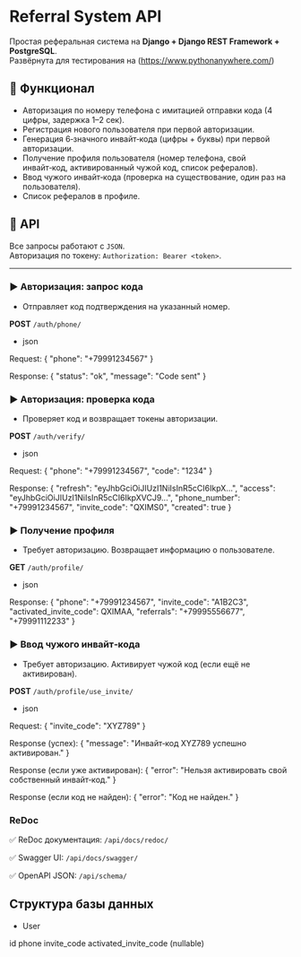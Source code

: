 # Referral System API

Простая реферальная система на **Django + Django REST Framework + PostgreSQL**.  
Развёрнута для тестирования на (https://www.pythonanywhere.com/)

## 🚀 Функционал

- Авторизация по номеру телефона с имитацией отправки кода (4 цифры, задержка 1–2 сек).
- Регистрация нового пользователя при первой авторизации.
- Генерация 6‑значного инвайт‑кода (цифры + буквы) при первой авторизации.
- Получение профиля пользователя (номер телефона, свой инвайт‑код, активированный чужой код, список рефералов).
- Ввод чужого инвайт‑кода (проверка на существование, один раз на пользователя).
- Список рефералов в профиле.

## 📡 API

Все запросы работают с `JSON`.  
Авторизация по токену: `Authorization: Bearer <token>`.

---

### ▶️ Авторизация: запрос кода

- Отправляет код подтверждения на указанный номер.

**POST** `/auth/phone/`

- json

Request:
{
  "phone": "+79991234567"
}

Response:
{
  "status": "ok",
  "message": "Code sent"
}

### ▶️ Авторизация: проверка кода

- Проверяет код и возвращает токены авторизации.

**POST** `/auth/verify/`

- json

Request:
{
  "phone": "+79991234567",
  "code": "1234"
}

Response:
{
    "refresh": "eyJhbGciOiJIUzI1NiIsInR5cCI6IkpX...",
    "access": "eyJhbGciOiJIUzI1NiIsInR5cCI6IkpXVCJ9...",
    "phone_number": "+79991234567",
    "invite_code": "QXIMS0",
    "created": true
}

### ▶️ Получение профиля

- Требует авторизацию. Возвращает информацию о пользователе.

**GET** `/auth/profile/`

- json

Response:
{
  "phone": "+79991234567",
  "invite_code": "A1B2C3",
  "activated_invite_code": QXIMAA,
  "referrals": 
    "+79995556677",
    "+79991112233"
}

### ▶️ Ввод чужого инвайт‑кода

- Требует авторизацию. Активирует чужой код (если ещё не активирован).

**POST** `/auth/profile/use_invite/`

- json

Request:
{
  "invite_code": "XYZ789"
}

Response (успех):
{
  "message": "Инвайт‑код XYZ789 успешно активирован."
}

Response (если уже активирован):
{
"error": "Нельзя активировать свой собственный инвайт‑код."
}

Response (если код не найден):
{
  "error": "Код не найден."
}

### ReDoc

✅ ReDoc документация:
`/api/docs/redoc/`

✅ Swagger UI:
`/api/docs/swagger/`

✅ OpenAPI JSON:
`/api/schema/`

## Структура базы данных

- User

id
phone
invite_code
activated_invite_code (nullable)

